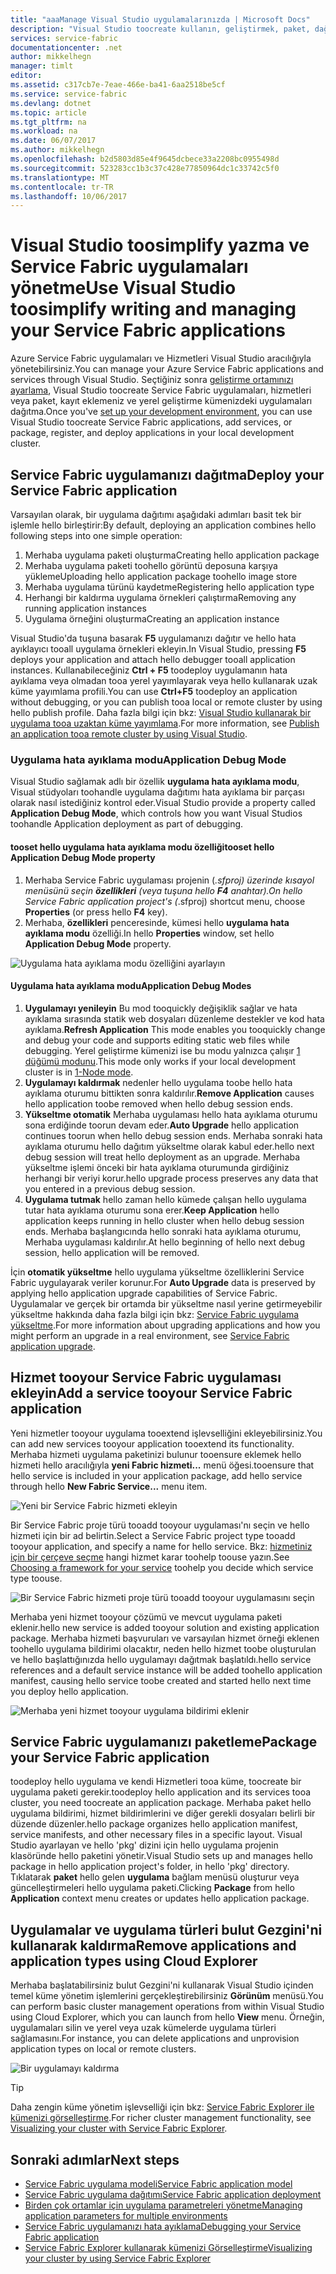 ```yaml
---
title: "aaaManage Visual Studio uygulamalarınızda | Microsoft Docs"
description: "Visual Studio toocreate kullanın, geliştirmek, paket, dağıtmak ve Service Fabric uygulamaları ve Hizmetleri hata ayıklama."
services: service-fabric
documentationcenter: .net
author: mikkelhegn
manager: timlt
editor: 
ms.assetid: c317cb7e-7eae-466e-ba41-6aa2518be5cf
ms.service: service-fabric
ms.devlang: dotnet
ms.topic: article
ms.tgt_pltfrm: na
ms.workload: na
ms.date: 06/07/2017
ms.author: mikkelhegn
ms.openlocfilehash: b2d5803d85e4f9645dcbece33a2208bc0955498d
ms.sourcegitcommit: 523283cc1b3c37c428e77850964dc1c33742c5f0
ms.translationtype: MT
ms.contentlocale: tr-TR
ms.lasthandoff: 10/06/2017
---
```

# <a name="use-visual-studio-toosimplify-writing-and-managing-your-service-fabric-applications"></a><span data-ttu-id="a6677-103">Visual Studio toosimplify yazma ve Service Fabric uygulamaları yönetme</span><span class="sxs-lookup"><span data-stu-id="a6677-103">Use Visual Studio toosimplify writing and managing your Service Fabric applications</span></span>
<span data-ttu-id="a6677-104">Azure Service Fabric uygulamaları ve Hizmetleri Visual Studio aracılığıyla yönetebilirsiniz.</span><span class="sxs-lookup"><span data-stu-id="a6677-104">You can manage your Azure Service Fabric applications and services through Visual Studio.</span></span> <span data-ttu-id="a6677-105">Seçtiğiniz sonra [geliştirme ortamınızı ayarlama](service-fabric-get-started.md), Visual Studio toocreate Service Fabric uygulamaları, hizmetleri veya paket, kayıt eklemeniz ve yerel geliştirme kümenizdeki uygulamaları dağıtma.</span><span class="sxs-lookup"><span data-stu-id="a6677-105">Once you've [set up your development environment](service-fabric-get-started.md), you can use Visual Studio toocreate Service Fabric applications, add services, or package, register, and deploy applications in your local development cluster.</span></span>

## <a name="deploy-your-service-fabric-application"></a><span data-ttu-id="a6677-106">Service Fabric uygulamanızı dağıtma</span><span class="sxs-lookup"><span data-stu-id="a6677-106">Deploy your Service Fabric application</span></span>
<span data-ttu-id="a6677-107">Varsayılan olarak, bir uygulama dağıtımı aşağıdaki adımları basit tek bir işlemle hello birleştirir:</span><span class="sxs-lookup"><span data-stu-id="a6677-107">By default, deploying an application combines hello following steps into one simple operation:</span></span>

1. <span data-ttu-id="a6677-108">Merhaba uygulama paketi oluşturma</span><span class="sxs-lookup"><span data-stu-id="a6677-108">Creating hello application package</span></span>
2. <span data-ttu-id="a6677-109">Merhaba uygulama paketi toohello görüntü deposuna karşıya yükleme</span><span class="sxs-lookup"><span data-stu-id="a6677-109">Uploading hello application package toohello image store</span></span>
3. <span data-ttu-id="a6677-110">Merhaba uygulama türünü kaydetme</span><span class="sxs-lookup"><span data-stu-id="a6677-110">Registering hello application type</span></span>
4. <span data-ttu-id="a6677-111">Herhangi bir kaldırma uygulama örnekleri çalıştırma</span><span class="sxs-lookup"><span data-stu-id="a6677-111">Removing any running application instances</span></span>
5. <span data-ttu-id="a6677-112">Uygulama örneğini oluşturma</span><span class="sxs-lookup"><span data-stu-id="a6677-112">Creating an application instance</span></span>

<span data-ttu-id="a6677-113">Visual Studio'da tuşuna basarak **F5** uygulamanızı dağıtır ve hello hata ayıklayıcı tooall uygulama örnekleri ekleyin.</span><span class="sxs-lookup"><span data-stu-id="a6677-113">In Visual Studio, pressing **F5** deploys your application and attach hello debugger tooall application instances.</span></span> <span data-ttu-id="a6677-114">Kullanabileceğiniz **Ctrl + F5** toodeploy uygulamanın hata ayıklama veya olmadan tooa yerel yayımlayarak veya hello kullanarak uzak küme yayımlama profili.</span><span class="sxs-lookup"><span data-stu-id="a6677-114">You can use **Ctrl+F5** toodeploy an application without debugging, or you can publish tooa local or remote cluster by using hello publish profile.</span></span> <span data-ttu-id="a6677-115">Daha fazla bilgi için bkz: [Visual Studio kullanarak bir uygulama tooa uzaktan küme yayımlama](service-fabric-publish-app-remote-cluster.md).</span><span class="sxs-lookup"><span data-stu-id="a6677-115">For more information, see [Publish an application tooa remote cluster by using Visual Studio](service-fabric-publish-app-remote-cluster.md).</span></span>

### <a name="application-debug-mode"></a><span data-ttu-id="a6677-116">Uygulama hata ayıklama modu</span><span class="sxs-lookup"><span data-stu-id="a6677-116">Application Debug Mode</span></span>
<span data-ttu-id="a6677-117">Visual Studio sağlamak adlı bir özellik **uygulama hata ayıklama modu**, Visual stüdyoları toohandle uygulama dağıtımı hata ayıklama bir parçası olarak nasıl istediğiniz kontrol eder.</span><span class="sxs-lookup"><span data-stu-id="a6677-117">Visual Studio provide a property called **Application Debug Mode**, which controls how you want Visual Studios toohandle Application deployment as part of debugging.</span></span>

#### <a name="tooset-hello-application-debug-mode-property"></a><span data-ttu-id="a6677-118">tooset hello uygulama hata ayıklama modu özelliği</span><span class="sxs-lookup"><span data-stu-id="a6677-118">tooset hello Application Debug Mode property</span></span>
1. <span data-ttu-id="a6677-119">Merhaba Service Fabric uygulaması projenin (*.sfproj) üzerinde kısayol menüsünü seçin **özellikleri** (veya tuşuna hello **F4** anahtar).</span><span class="sxs-lookup"><span data-stu-id="a6677-119">On hello Service Fabric application project's (*.sfproj) shortcut menu, choose **Properties** (or press hello **F4** key).</span></span>
2. <span data-ttu-id="a6677-120">Merhaba, **özellikleri** penceresinde, kümesi hello **uygulama hata ayıklama modu** özelliği.</span><span class="sxs-lookup"><span data-stu-id="a6677-120">In hello **Properties** window, set hello **Application Debug Mode** property.</span></span>

![Uygulama hata ayıklama modu özelliğini ayarlayın][debugmodeproperty]

#### <a name="application-debug-modes"></a><span data-ttu-id="a6677-122">Uygulama hata ayıklama modu</span><span class="sxs-lookup"><span data-stu-id="a6677-122">Application Debug Modes</span></span>

1. <span data-ttu-id="a6677-123">**Uygulamayı yenileyin** Bu mod tooquickly değişiklik sağlar ve hata ayıklama sırasında statik web dosyaları düzenleme destekler ve kod hata ayıklama.</span><span class="sxs-lookup"><span data-stu-id="a6677-123">**Refresh Application** This mode enables you tooquickly change and debug your code and supports editing static web files while debugging.</span></span> <span data-ttu-id="a6677-124">Yerel geliştirme kümenizi ise bu modu yalnızca çalışır [1 düğümü modunu](/service-fabric-get-started-with-a-local-cluster.md#one-node-and-five-node-cluster-mode).</span><span class="sxs-lookup"><span data-stu-id="a6677-124">This mode only works if your local development cluster is in [1-Node mode](/service-fabric-get-started-with-a-local-cluster.md#one-node-and-five-node-cluster-mode).</span></span>
2. <span data-ttu-id="a6677-125">**Uygulamayı kaldırmak** nedenler hello uygulama toobe hello hata ayıklama oturumu bittikten sonra kaldırılır.</span><span class="sxs-lookup"><span data-stu-id="a6677-125">**Remove Application** causes hello application toobe removed when hello debug session ends.</span></span>
3. <span data-ttu-id="a6677-126">**Yükseltme otomatik** Merhaba uygulaması hello hata ayıklama oturumu sona erdiğinde toorun devam eder.</span><span class="sxs-lookup"><span data-stu-id="a6677-126">**Auto Upgrade** hello application continues toorun when hello debug session ends.</span></span> <span data-ttu-id="a6677-127">Merhaba sonraki hata ayıklama oturumu hello dağıtım yükseltme olarak kabul eder.</span><span class="sxs-lookup"><span data-stu-id="a6677-127">hello next debug session will treat hello deployment as an upgrade.</span></span> <span data-ttu-id="a6677-128">Merhaba yükseltme işlemi önceki bir hata ayıklama oturumunda girdiğiniz herhangi bir veriyi korur.</span><span class="sxs-lookup"><span data-stu-id="a6677-128">hello upgrade process preserves any data that you entered in a previous debug session.</span></span>
4. <span data-ttu-id="a6677-129">**Uygulama tutmak** hello zaman hello kümede çalışan hello uygulama tutar hata ayıklama oturumu sona erer.</span><span class="sxs-lookup"><span data-stu-id="a6677-129">**Keep Application** hello application keeps running in hello cluster when hello debug session ends.</span></span> <span data-ttu-id="a6677-130">Merhaba başlangıcında hello sonraki hata ayıklama oturumu, Merhaba uygulaması kaldırılır.</span><span class="sxs-lookup"><span data-stu-id="a6677-130">At hello beginning of hello next debug session, hello application will be removed.</span></span>

<span data-ttu-id="a6677-131">İçin **otomatik yükseltme** hello uygulama yükseltme özelliklerini Service Fabric uygulayarak veriler korunur.</span><span class="sxs-lookup"><span data-stu-id="a6677-131">For **Auto Upgrade** data is preserved by applying hello application upgrade capabilities of Service Fabric.</span></span> <span data-ttu-id="a6677-132">Uygulamalar ve gerçek bir ortamda bir yükseltme nasıl yerine getirmeyebilir yükseltme hakkında daha fazla bilgi için bkz: [Service Fabric uygulama yükseltme](service-fabric-application-upgrade.md).</span><span class="sxs-lookup"><span data-stu-id="a6677-132">For more information about upgrading applications and how you might perform an upgrade in a real environment, see [Service Fabric application upgrade](service-fabric-application-upgrade.md).</span></span>

## <a name="add-a-service-tooyour-service-fabric-application"></a><span data-ttu-id="a6677-133">Hizmet tooyour Service Fabric uygulaması ekleyin</span><span class="sxs-lookup"><span data-stu-id="a6677-133">Add a service tooyour Service Fabric application</span></span>
<span data-ttu-id="a6677-134">Yeni hizmetler tooyour uygulama tooextend işlevselliğini ekleyebilirsiniz.</span><span class="sxs-lookup"><span data-stu-id="a6677-134">You can add new services tooyour application tooextend its functionality.</span></span>  <span data-ttu-id="a6677-135">Merhaba hizmeti uygulama paketinizi bulunur tooensure eklemek hello hizmeti hello aracılığıyla **yeni Fabric hizmeti...**  menü öğesi.</span><span class="sxs-lookup"><span data-stu-id="a6677-135">tooensure that hello service is included in your application package, add hello service through hello **New Fabric Service...** menu item.</span></span>

![Yeni bir Service Fabric hizmeti ekleyin][newservice]

<span data-ttu-id="a6677-137">Bir Service Fabric proje türü tooadd tooyour uygulaması'nı seçin ve hello hizmeti için bir ad belirtin.</span><span class="sxs-lookup"><span data-stu-id="a6677-137">Select a Service Fabric project type tooadd tooyour application, and specify a name for hello service.</span></span>  <span data-ttu-id="a6677-138">Bkz: [hizmetiniz için bir çerçeve seçme](service-fabric-choose-framework.md) hangi hizmet karar toohelp toouse yazın.</span><span class="sxs-lookup"><span data-stu-id="a6677-138">See [Choosing a framework for your service](service-fabric-choose-framework.md) toohelp you decide which service type toouse.</span></span>

![Bir Service Fabric hizmeti proje türü tooadd tooyour uygulamasını seçin][addserviceproject]

<span data-ttu-id="a6677-140">Merhaba yeni hizmet tooyour çözümü ve mevcut uygulama paketi eklenir.</span><span class="sxs-lookup"><span data-stu-id="a6677-140">hello new service is added tooyour solution and existing application package.</span></span> <span data-ttu-id="a6677-141">Merhaba hizmeti başvuruları ve varsayılan hizmet örneği eklenen toohello uygulama bildirimi olacaktır, neden hello hizmet toobe oluşturulan ve hello başlattığınızda hello uygulamayı dağıtmak başlatıldı.</span><span class="sxs-lookup"><span data-stu-id="a6677-141">hello service references and a default service instance will be added toohello application manifest, causing hello service toobe created and started hello next time you deploy hello application.</span></span>

![Merhaba yeni hizmet tooyour uygulama bildirimi eklenir][newserviceapplicationmanifest]

## <a name="package-your-service-fabric-application"></a><span data-ttu-id="a6677-143">Service Fabric uygulamanızı paketleme</span><span class="sxs-lookup"><span data-stu-id="a6677-143">Package your Service Fabric application</span></span>
<span data-ttu-id="a6677-144">toodeploy hello uygulama ve kendi Hizmetleri tooa küme, toocreate bir uygulama paketi gerekir.</span><span class="sxs-lookup"><span data-stu-id="a6677-144">toodeploy hello application and its services tooa cluster, you need toocreate an application package.</span></span>  <span data-ttu-id="a6677-145">Merhaba paket hello uygulama bildirimi, hizmet bildirimlerini ve diğer gerekli dosyaları belirli bir düzende düzenler.</span><span class="sxs-lookup"><span data-stu-id="a6677-145">hello package organizes hello application manifest, service manifests, and other necessary files in a specific layout.</span></span>  <span data-ttu-id="a6677-146">Visual Studio ayarlayan ve hello 'pkg' dizini için hello uygulama projenin klasöründe hello paketini yönetir.</span><span class="sxs-lookup"><span data-stu-id="a6677-146">Visual Studio sets up and manages hello package in hello application project's folder, in hello 'pkg' directory.</span></span>  <span data-ttu-id="a6677-147">Tıklatarak **paket** hello gelen **uygulama** bağlam menüsü oluşturur veya güncelleştirmeleri hello uygulama paketi.</span><span class="sxs-lookup"><span data-stu-id="a6677-147">Clicking **Package** from hello **Application** context menu creates or updates hello application package.</span></span>

## <a name="remove-applications-and-application-types-using-cloud-explorer"></a><span data-ttu-id="a6677-148">Uygulamalar ve uygulama türleri bulut Gezgini'ni kullanarak kaldırma</span><span class="sxs-lookup"><span data-stu-id="a6677-148">Remove applications and application types using Cloud Explorer</span></span>
<span data-ttu-id="a6677-149">Merhaba başlatabilirsiniz bulut Gezgini'ni kullanarak Visual Studio içinden temel küme yönetim işlemlerini gerçekleştirebilirsiniz **Görünüm** menüsü.</span><span class="sxs-lookup"><span data-stu-id="a6677-149">You can perform basic cluster management operations from within Visual Studio using Cloud Explorer, which you can launch from hello **View** menu.</span></span> <span data-ttu-id="a6677-150">Örneğin, uygulamaları silin ve yerel veya uzak kümelerde uygulama türleri sağlamasını.</span><span class="sxs-lookup"><span data-stu-id="a6677-150">For instance, you can delete applications and unprovision application types on local or remote clusters.</span></span>

![Bir uygulamayı kaldırma][removeapplication]

> [!TIP]
> <span data-ttu-id="a6677-152">Daha zengin küme yönetim işlevselliği için bkz: [Service Fabric Explorer ile kümenizi görselleştirme](service-fabric-visualizing-your-cluster.md).</span><span class="sxs-lookup"><span data-stu-id="a6677-152">For richer cluster management functionality, see [Visualizing your cluster with Service Fabric Explorer](service-fabric-visualizing-your-cluster.md).</span></span>
>
>

<!--Every topic should have next steps and links toohello next logical set of content tookeep hello customer engaged-->
## <a name="next-steps"></a><span data-ttu-id="a6677-153">Sonraki adımlar</span><span class="sxs-lookup"><span data-stu-id="a6677-153">Next steps</span></span>
* [<span data-ttu-id="a6677-154">Service Fabric uygulama modeli</span><span class="sxs-lookup"><span data-stu-id="a6677-154">Service Fabric application model</span></span>](service-fabric-application-model.md)
* [<span data-ttu-id="a6677-155">Service Fabric uygulama dağıtımı</span><span class="sxs-lookup"><span data-stu-id="a6677-155">Service Fabric application deployment</span></span>](service-fabric-deploy-remove-applications.md)
* [<span data-ttu-id="a6677-156">Birden çok ortamlar için uygulama parametreleri yönetme</span><span class="sxs-lookup"><span data-stu-id="a6677-156">Managing application parameters for multiple environments</span></span>](service-fabric-manage-multiple-environment-app-configuration.md)
* [<span data-ttu-id="a6677-157">Service Fabric uygulamanızı hata ayıklama</span><span class="sxs-lookup"><span data-stu-id="a6677-157">Debugging your Service Fabric application</span></span>](service-fabric-debugging-your-application.md)
* [<span data-ttu-id="a6677-158">Service Fabric Explorer kullanarak kümenizi Görselleştirme</span><span class="sxs-lookup"><span data-stu-id="a6677-158">Visualizing your cluster by using Service Fabric Explorer</span></span>](service-fabric-visualizing-your-cluster.md)

<!--Image references-->
[addserviceproject]:./media/service-fabric-manage-application-in-visual-studio/addserviceproject.png
[manageservicefabric]: ./media/service-fabric-manage-application-in-visual-studio/manageservicefabric.png
[newservice]:./media/service-fabric-manage-application-in-visual-studio/newservice.png
[newserviceapplicationmanifest]:./media/service-fabric-manage-application-in-visual-studio/newserviceapplicationmanifest.png
[debugmodeproperty]:./media/service-fabric-manage-application-in-visual-studio/debugmodeproperty.png
[removeapplication]:./media/service-fabric-manage-application-in-visual-studio/removeapplication.png